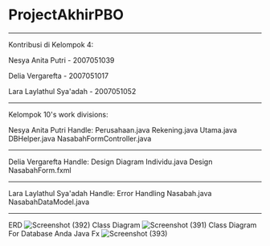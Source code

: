 # ProjectAkhirPBO
-----------------------------------------------------------------------------------------------------------------------------------------------
Kontribusi di Kelompok 4:

Nesya Anita Putri - 2007051039


Delia Vergarefta - 2007051017


Lara Laylathul Sya'adah - 2007051052

--------------------------------------------------------------------------------------------------------------------------------------------
Kelompok 10's work divisions:

Nesya Anita Putri Handle:
Perusahaan.java
Rekening.java
Utama.java
DBHelper.java
NasabahFormController.java

-------------------------------------------------------------------------------------------------------------------------------------------
Delia Vergarefta  Handle:
Design Diagram
Individu.java
Design NasabahForm.fxml

-------------------------------------------------------------------------------------------------------------------------------------------
Lara Laylathul Sya'adah Handle:
Error Handling
Nasabah.java
NasabahDataModel.java


-------------------------------------------------------------------------------------------------------------------------------------------

ERD 
![Screenshot (392)](https://user-images.githubusercontent.com/96648637/147388155-cce34623-c475-4746-bee1-d4fdb7ba6285.png)
Class Diagram 
![Screenshot (391)](https://user-images.githubusercontent.com/96648637/147388182-e44bfc23-6157-45d9-9b49-5cced704e19c.png)
Class Diagram For Database Anda Java Fx
![Screenshot (393)](https://user-images.githubusercontent.com/96648637/147388205-59f21243-08d0-4cf9-a0d4-e28296b00a7f.png)

